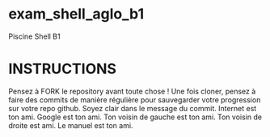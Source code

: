 # exam_shell_aglo_b1
Piscine Shell B1 

# INSTRUCTIONS 

Pensez à FORK le repository avant toute chose !
Une fois cloner, pensez à faire des commits de manière régulière pour sauvegarder votre progression sur votre repo github.
Soyez clair dans le message du commit.
Internet est ton ami.
Google est ton ami.
Ton voisin de gauche est ton ami.
Ton voisin de droite est ami.
Le manuel est ton ami.


